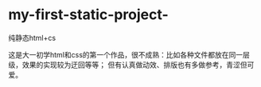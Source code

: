 # my-first-static-project-
纯静态html+cs

这是大一初学html和css的第一个作品，很不成熟：比如各种文件都放在同一层级，效果的实现较为迂回等等；
但有认真做动效、排版也有多做参考，青涩但可爱。
